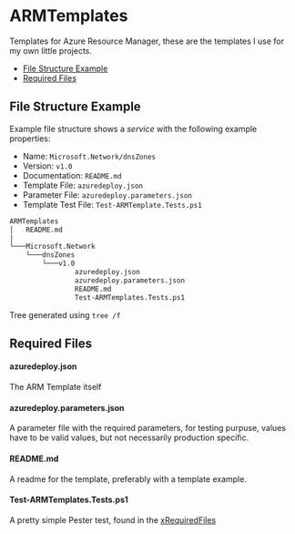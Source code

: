 # ARMTemplates

Templates for Azure Resource Manager, these are the templates I use for my own little projects.

* [File Structure Example](#file-structure-example)
* [Required Files](#required-files)

## File Structure Example

Example file structure shows a *service* with the following example properties:

- Name: `Microsoft.Network/dnsZones`
- Version: `v1.0`
- Documentation: `README.md`
- Template File: `azuredeploy.json`
- Parameter File: `azuredeploy.parameters.json`
- Template Test File: `Test-ARMTemplate.Tests.ps1`

```bash
ARMTemplates
│   README.md
│
└───Microsoft.Network
    └───dnsZones
        └───v1.0
                azuredeploy.json
                azuredeploy.parameters.json
                README.md
                Test-ARMTemplates.Tests.ps1
```
Tree generated using ```tree /f```

## Required Files

#### azuredeploy.json

The ARM Template itself

#### azuredeploy.parameters.json

A parameter file with the required parameters, for testing purpuse, values have to be valid values, but not necessarily production specific.

#### README.md

A readme for the template, preferably with a template example.

#### Test-ARMTemplates.Tests.ps1

A pretty simple Pester test, found in the [xRequiredFiles](./xRequiredFiles/)

